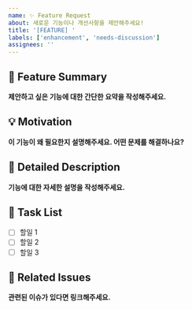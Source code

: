 ```yaml
---
name: ✨ Feature Request
about: 새로운 기능이나 개선사항을 제안해주세요!
title: '[FEATURE] '
labels: ['enhancement', 'needs-discussion']
assignees: ''
---
```


## 🚀 Feature Summary
**제안하고 싶은 기능에 대한 간단한 요약을 작성해주세요.**

## 💡 Motivation
**이 기능이 왜 필요한지 설명해주세요. 어떤 문제를 해결하나요?**

## 📝 Detailed Description
**기능에 대한 자세한 설명을 작성해주세요.**

## 🎯 Task List
- [ ] 할일 1
- [ ] 할일 2
- [ ] 할일 3

## 🔗 Related Issues
**관련된 이슈가 있다면 링크해주세요.**
